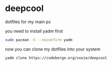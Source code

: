 # deepcool

dotfiles for my main pc

you need to install yadm first
```sh
sudo pacman -S --noconfirm yadm
```

now you can clone my dotfiles into your system
```sh
yadm clone https://codeberge.org/voxie/deepcool
```
